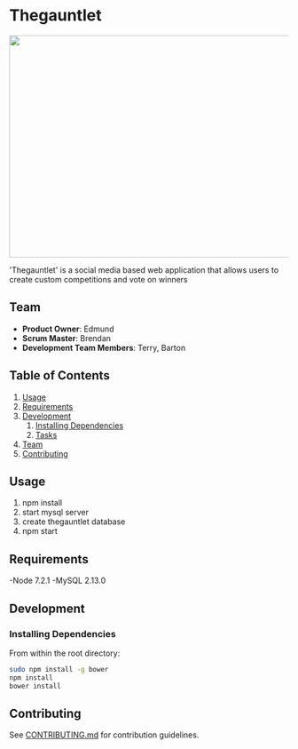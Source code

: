 # Thegauntlet

<img src="https://taegyu-leem.herokuapp.com/style/images/thegauntlet/cover.png" width="600px" height="400">

'Thegauntlet' is a social media based web application that allows users to create custom competitions and vote on winners
## Team

  - __Product Owner__: Edmund
  - __Scrum Master__: Brendan
  - __Development Team Members__: Terry, Barton

## Table of Contents

1. [Usage](#Usage)
1. [Requirements](#requirements)
1. [Development](#development)
    1. [Installing Dependencies](#installing-dependencies)
    1. [Tasks](#tasks)
1. [Team](#team)
1. [Contributing](#contributing)

## Usage

1. npm install
2. start mysql server
3. create thegauntlet database
4. npm start

## Requirements

-Node 7.2.1
-MySQL 2.13.0

## Development

### Installing Dependencies

From within the root directory:

```sh
sudo npm install -g bower
npm install
bower install
```

## Contributing

See [CONTRIBUTING.md](CONTRIBUTING.md) for contribution guidelines.

